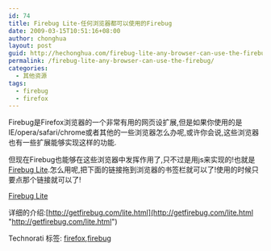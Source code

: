 ```yaml
---
id: 74
title: Firebug Lite-任何浏览器都可以使用的Firebug
date: 2009-03-15T10:51:16+08:00
author: chonghua
layout: post
guid: http://hechonghua.com/firebug-lite-any-browser-can-use-the-firebug/
permalink: /firebug-lite-any-browser-can-use-the-firebug/
categories:
  - 其他资源
tags:
  - firebug
  - firefox
---
```

Firebug是Firefox浏览器的一个非常有用的网页设扩展,但是如果你使用的是IE/opera/safari/chrome或者其他的一些浏览器怎么办呢,或许你会说,这些浏览器也有一些扩展能够实现这样的功能.

但现在Firebug也能够在这些浏览器中发挥作用了,只不过是用js来实现的!也就是[Firebug Lite](http://getfirebug.com/).怎么用呢,把下面的链接拖到浏览器的书签栏就可以了!使用的时候只要点那个链接就可以了!

[Firebug Lite](http://getfirebug.com/)

详细的介绍:[http://getfirebug.com/lite.html](http://getfirebug.com/lite.html "http://getfirebug.com/lite.html")

<div class="wlWriterEditableSmartContent" id="scid:0767317B-992E-4b12-91E0-4F059A8CECA8:b8814e5c-40c6-49ee-bac2-1f6df034d4bc" style="padding-right: 0px; display: inline; padding-left: 0px; float: none; padding-bottom: 0px; margin: 0px; padding-top: 0px">
  Technorati 标签: <a href="http://technorati.com/tags/firefox" rel="tag">firefox</a>,<a href="http://technorati.com/tags/firebug" rel="tag">firebug</a>
</div>